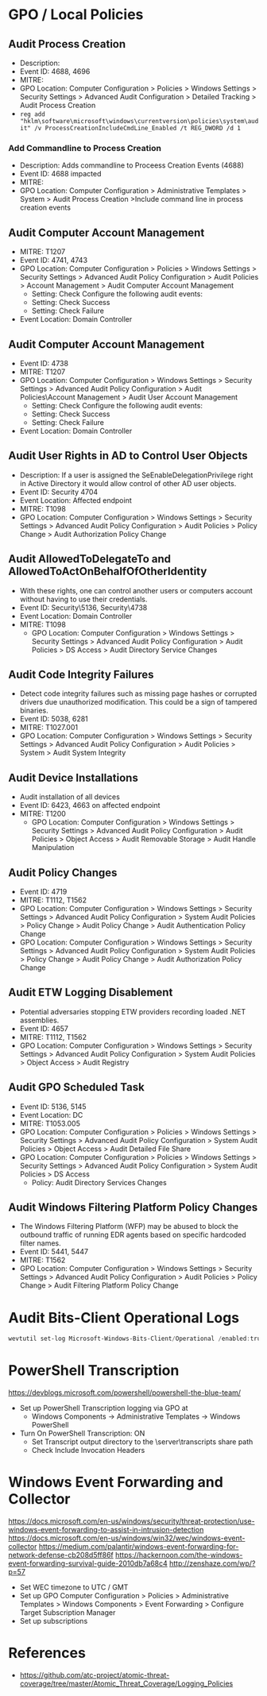 ﻿# GPO / Local Policies

## Audit Process Creation
- Description: 
- Event ID: 4688, 4696
- MITRE: 
- GPO Location: Computer Configuration > Policies > Windows Settings > Security Settings > Advanced Audit Configuration > Detailed Tracking > Audit Process Creation
- ```reg add "hklm\software\microsoft\windows\currentversion\policies\system\audit" /v ProcessCreationIncludeCmdLine_Enabled /t REG_DWORD /d 1```


### Add Commandline to Process Creation
- Description: Adds commandline to Proceess Creation Events (4688)
- Event ID: 4688 impacted
- MITRE: 
- GPO Location: Computer Configuration > Administrative Templates > System > Audit Process Creation >Include command line in process creation events



## Audit Computer Account Management
- MITRE: T1207
- Event ID: 4741, 4743
- GPO Location: Computer Configuration > Policies > Windows Settings > Security Settings > Advanced Audit Policy Configuration > Audit Policies > Account Management > Audit Computer Account Management
    - Setting: Check Configure the following audit events:
    - Setting: Check Success
    - Setting: Check Failure
- Event Location: Domain Controller


## Audit Computer Account Management
- Event ID: 4738
- MITRE: T1207
- GPO Location: Computer Configuration > Windows Settings > Security Settings > Advanced Audit Policy Configuration > Audit Policies\Account Management > Audit User Account Management
    - Setting: Check Configure the following audit events:
    - Setting: Check Success
    - Setting: Check Failure
- Event Location: Domain Controller


## Audit User Rights in AD to Control User Objects
- Description: If a user is assigned the SeEnableDelegationPrivilege right in Active Directory it would allow control of other AD user objects.
- Event ID: Security 4704
- Event Location: Affected endpoint
- MITRE: T1098
- GPO Location: Computer Configuration > Windows Settings > Security Settings > Advanced Audit Policy Configuration > Audit Policies > Policy Change > Audit Authorization Policy Change


## Audit AllowedToDelegateTo and AllowedToActOnBehalfOfOtherIdentity
- With these rights, one can control another users or computers account without having to use their credentials.
- Event ID: Security\5136, Security\4738
- Event Location: Domain Controller
- MITRE: T1098
  - GPO Location: Computer Configuration > Windows Settings > Security Settings > Advanced Audit Policy Configuration > Audit Policies > DS Access > Audit Directory Service Changes


## Audit Code Integrity Failures
- Detect code integrity failures such as missing page hashes or corrupted drivers due unauthorized modification. This could be a sign of tampered binaries.
- Event ID: 5038, 6281
- MITRE: T1027.001
- GPO Location: Computer Configuration > Windows Settings > Security Settings > Advanced Audit Policy Configuration > Audit Policies > System > Audit System Integrity


## Audit Device Installations
- Audit installation of all devices
- Event ID: 6423, 4663 on affected endpoint
- MITRE: T1200
  - GPO Location: Computer Configuration > Windows Settings > Security Settings > Advanced Audit Policy Configuration > Audit Policies > Object Access > Audit Removable Storage > Audit Handle Manipulation


## Audit Policy Changes
- Event ID: 4719
- MITRE: T1112, T1562
- GPO Location: Computer Configuration > Windows Settings > Security Settings > Advanced Audit Policy Configuration > System Audit Policies > Policy Change > Audit Policy Change > Audit Authentication Policy Change
- GPO Location: Computer Configuration > Windows Settings > Security Settings > Advanced Audit Policy Configuration > System Audit Policies > Policy Change > Audit Policy Change > Audit Authorization Policy Change


## Audit ETW Logging Disablement
- Potential adversaries stopping ETW providers recording loaded .NET assemblies.
- Event ID: 4657
- MITRE: T1112, T1562
- GPO Location: Computer Configuration > Windows Settings > Security Settings > Advanced Audit Policy Configuration > System Audit Policies > Object Access > Audit Registry


## Audit GPO Scheduled Task
- Event ID: 5136, 5145 
- Event Location: DC
- MITRE: T1053.005
- GPO Location:  Computer Configuration > Policies > Windows Settings > Security Settings > Advanced Audit Policy Configuration > System Audit Policies > Object Access > Audit Detailed File Share
- GPO Location:  Computer Configuration > Policies > Windows Settings > Security Settings > Advanced Audit Policy Configuration > System Audit Policies > DS Access
  - Policy: Audit Directory Services Changes


## Audit Windows Filtering Platform Policy Changes
- The Windows Filtering Platform (WFP) may be abused to block the outbound traffic of running EDR agents based on specific hardcoded filter names.
- Event ID: 5441, 5447
- MITRE: T1562
- GPO Location: Computer Configuration > Windows Settings > Security Settings > Advanced Audit Policy Configuration > Audit Policies > Policy Change > Audit Filtering Platform Policy Change


# Audit Bits-Client Operational Logs
```powershell
wevtutil set-log Microsoft-Windows-Bits-Client/Operational /enabled:true /rt:true /q:true
```

# PowerShell Transcription
https://devblogs.microsoft.com/powershell/powershell-the-blue-team/

- Set up PowerShell Transcription logging via GPO at
  - Windows Components -> Administrative Templates -> Windows PowerShell
- Turn On PowerShell Transcription: ON
  - Set Transcript output directory to the \\server\transcripts share path
  - Check Include Invocation Headers

# Windows Event Forwarding and Collector
https://docs.microsoft.com/en-us/windows/security/threat-protection/use-windows-event-forwarding-to-assist-in-intrusion-detection
https://docs.microsoft.com/en-us/windows/win32/wec/windows-event-collector
https://medium.com/palantir/windows-event-forwarding-for-network-defense-cb208d5ff86f
https://hackernoon.com/the-windows-event-forwarding-survival-guide-2010db7a68c4
http://zenshaze.com/wp/?p=57

- Set WEC timezone to UTC / GMT
- Set up GPO Computer Configuration > Policies > Administrative Templates > Windows Components > Event Forwarding > Configure Target Subscription Manager
- Set up subscriptions

# References
- https://github.com/atc-project/atomic-threat-coverage/tree/master/Atomic_Threat_Coverage/Logging_Policies